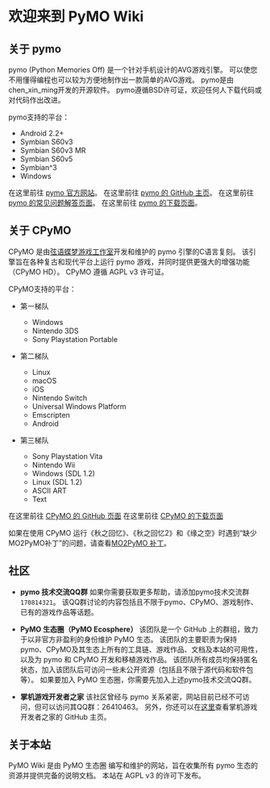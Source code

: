 # 欢迎来到 PyMO Wiki

## 关于 pymo

pymo (Python Memories Off) 是一个针对手机设计的AVG游戏引擎。
可以使您不用懂得编程也可以较为方便地制作出一款简单的AVG游戏。
pymo是由chen_xin_ming开发的开源软件。
pymo遵循BSD许可证，欢迎任何人下载代码或对代码作出改进。

pymo支持的平台：

- Android 2.2+
- Symbian S60v3
- Symbian S60v3 MR
- Symbian S60v5
- Symbian^3
- Windows

在这里前往 [pymo 官方网站](https://www.pymogames.com)。
在这里前往 [pymo 的 GitHub 主页](https://github.com/pymo/pymo)。
在这里前往 [pymo 的常见问题解答页面](https://www.pymogames.com/faq.html)。
在这里前往 [pymo 的下载页面](https://www.pymogames.com/install.html)。

## 关于 CPyMO

CPyMO 是由[弦语蝶梦游戏工作室](http://xydm.xyz)开发和维护的 pymo 引擎的C语言复刻。
该引擎旨在各种复古和现代平台上运行 pymo 游戏，并同时提供更强大的增强功能（CPyMO HD）。
CPyMO 遵循 AGPL v3 许可证。

CPyMO支持的平台：

- 第一梯队
  - Windows
  - Nintendo 3DS
  - Sony Playstation Portable

- 第二梯队
  - Linux
  - macOS
  - iOS
  - Nintendo Switch
  - Universal Windows Platform
  - Emscripten
  - Android

- 第三梯队
  - Sony Playstation Vita
  - Nintendo Wii
  - Windows (SDL 1.2)
  - Linux (SDL 1.2)
  - ASCII ART
  - Text

在这里前往 [CPyMO 的 GitHub 页面](https://github.com/Strrationalism/CPyMO)
在这里前往 [CPyMO 的下载页面](https://github.com/Strrationalism/CPyMO/releases)

如果在使用 CPyMO 运行《秋之回忆》、《秋之回忆2》和《缘之空》时遇到“缺少MO2PyMO补丁”的问题，请查看[MO2PyMO 补丁](https://github.com/PyMO-Ecosphere/MO2PyMO)。

## 社区

- **pymo 技术交流QQ群**
    如果你需要获取更多帮助，请添加pymo技术交流群`170814321`。
    该QQ群讨论的内容包括且不限于pymo、CPyMO、游戏制作、已有的游戏作品等话题。

- **PyMO 生态圈（PyMO Ecosphere）**
    该团队是一个 GitHub 上的群组，致力于以非官方非盈利的身份维护 PyMO 生态。
    该团队的主要职责为保持pymo、CPyMO及其生态上所有的工具链、游戏作品、文档及本站的可用性，
    以及为 pymo 和 CPyMO 开发和移植游戏作品。
    该团队所有成员均保持匿名状态，加入该团队后可访问一些未公开资源（包括且不限于源代码和软件包等）。
    如果要加入 PyMO 生态圈，你需要先加入上述pymo技术交流QQ群。

- **掌机游戏开发者之家**
    该社区曾经与 pymo 关系紧密，网站目前已经不可访问，但可以访问其QQ群：26410463。
    另外，你还可以在[这里](https://github.com/yayabo-handheldev)查看掌机游戏开发者之家的 GitHub 主页。

## 关于本站

PyMO Wiki 是由 PyMO 生态圈 编写和维护的网站，旨在收集所有 pymo 生态的资源并提供完备的说明文档。
本站在 AGPL v3 的许可下发布。
